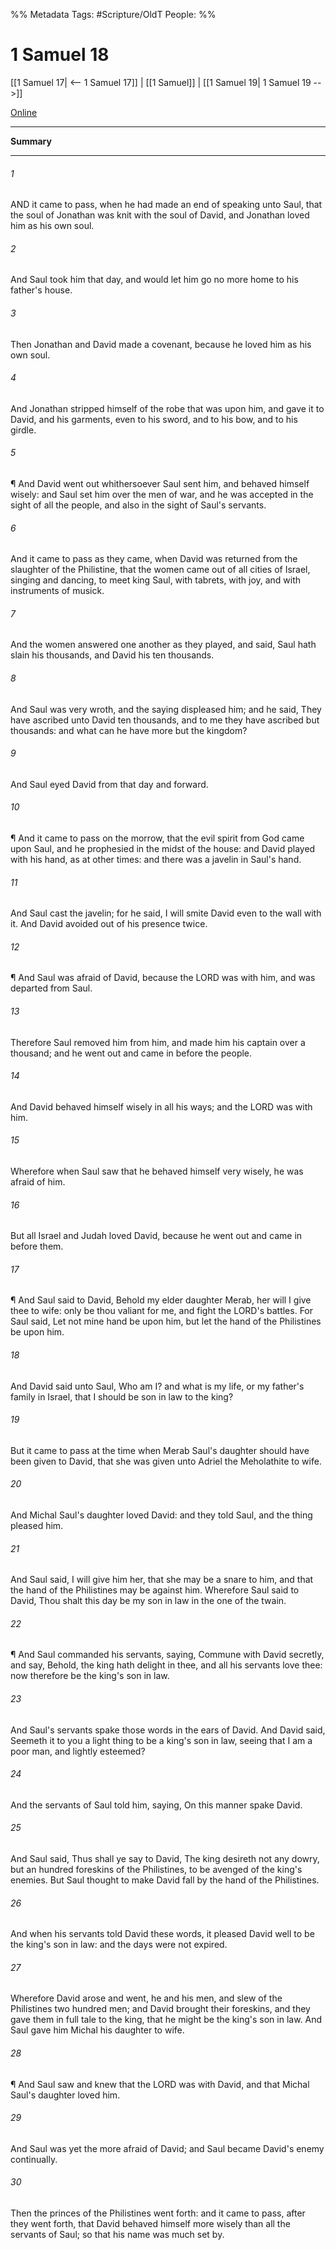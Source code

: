 

%% Metadata
Tags: #Scripture/OldT
People: 
%%
# 1 Samuel 18
[[1 Samuel 17| <-- 1 Samuel 17]] | [[1 Samuel]] | [[1 Samuel 19| 1 Samuel 19 -->]]

[Online](https://churchofjesuschrist.org/study/scriptures/ot/1-sam/18?lang=eng)

---
__Summary__



---

###### 1
AND it came to pass, when he had made an end of speaking unto Saul, that the soul of Jonathan was knit with the soul of David, and Jonathan loved him as his own soul.
###### 2
And Saul took him that day, and would let him go no more home to his father's house.
###### 3
Then Jonathan and David made a covenant, because he loved him as his own soul.
###### 4
And Jonathan stripped himself of the robe that was upon him, and gave it to David, and his garments, even to his sword, and to his bow, and to his girdle.
###### 5
¶ And David went out whithersoever Saul sent him, and behaved himself wisely: and Saul set him over the men of war, and he was accepted in the sight of all the people, and also in the sight of Saul's servants.
###### 6
And it came to pass as they came, when David was returned from the slaughter of the Philistine, that the women came out of all cities of Israel, singing and dancing, to meet king Saul, with tabrets, with joy, and with instruments of musick.
###### 7
And the women answered one another as they played, and said, Saul hath slain his thousands, and David his ten thousands.
###### 8
And Saul was very wroth, and the saying displeased him; and he said, They have ascribed unto David ten thousands, and to me they have ascribed but thousands: and what can he have more but the kingdom?
###### 9
And Saul eyed David from that day and forward.
###### 10
¶ And it came to pass on the morrow, that the evil spirit from God came upon Saul, and he prophesied in the midst of the house: and David played with his hand, as at other times: and there was a javelin in Saul's hand.
###### 11
And Saul cast the javelin; for he said, I will smite David even to the wall with it.  And David avoided out of his presence twice.
###### 12
¶ And Saul was afraid of David, because the LORD was with him, and was departed from Saul.
###### 13
Therefore Saul removed him from him, and made him his captain over a thousand; and he went out and came in before the people.
###### 14
And David behaved himself wisely in all his ways; and the LORD was with him.
###### 15
Wherefore when Saul saw that he behaved himself very wisely, he was afraid of him.
###### 16
But all Israel and Judah loved David, because he went out and came in before them.
###### 17
¶ And Saul said to David, Behold my elder daughter Merab, her will I give thee to wife: only be thou valiant for me, and fight the LORD's battles.  For Saul said, Let not mine hand be upon him, but let the hand of the Philistines be upon him.
###### 18
And David said unto Saul, Who am I?  and what is my life, or my father's family in Israel, that I should be son in law to the king?
###### 19
But it came to pass at the time when Merab Saul's daughter should have been given to David, that she was given unto Adriel the Meholathite to wife.
###### 20
And Michal Saul's daughter loved David: and they told Saul, and the thing pleased him.
###### 21
And Saul said, I will give him her, that she may be a snare to him, and that the hand of the Philistines may be against him.  Wherefore Saul said to David, Thou shalt this day be my son in law in the one of the twain.
###### 22
¶ And Saul commanded his servants, saying, Commune with David secretly, and say, Behold, the king hath delight in thee, and all his servants love thee: now therefore be the king's son in law.
###### 23
And Saul's servants spake those words in the ears of David.  And David said, Seemeth it to you a light thing to be a king's son in law, seeing that I am a poor man, and lightly esteemed?
###### 24
And the servants of Saul told him, saying, On this manner spake David.
###### 25
And Saul said, Thus shall ye say to David, The king desireth not any dowry, but an hundred foreskins of the Philistines, to be avenged of the king's enemies.  But Saul thought to make David fall by the hand of the Philistines.
###### 26
And when his servants told David these words, it pleased David well to be the king's son in law: and the days were not expired.
###### 27
Wherefore David arose and went, he and his men, and slew of the Philistines two hundred men; and David brought their foreskins, and they gave them in full tale to the king, that he might be the king's son in law.  And Saul gave him Michal his daughter to wife.
###### 28
¶ And Saul saw and knew that the LORD was with David, and that Michal Saul's daughter loved him.
###### 29
And Saul was yet the more afraid of David; and Saul became David's enemy continually.
###### 30
Then the princes of the Philistines went forth: and it came to pass, after they went forth, that David behaved himself more wisely than all the servants of Saul; so that his name was much set by.



